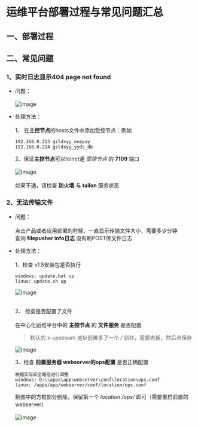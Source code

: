 # 运维平台部署过程与常见问题汇总

## 一、部署过程

## 二、常见问题
### 1、实时日志显示404 page not found
* 问题：<br><br>
![image](https://user-images.githubusercontent.com/27944125/220240070-5455f384-e0fb-4c3b-a2a3-451664baa5f0.png)

* 处理方法：<br><br>
  1、 在**主控节点**的hosts文件中添加受控节点：例如
  ```
  192.168.0.213 gzldxyy_onepay
  192.168.0.214 gzldxyy_yyds_db
  ```
  2、保证**主控节点**可以telnet通 *受控节点* 的 **7109** 端口<br><br>
  ![image](https://user-images.githubusercontent.com/27944125/220260513-cf585573-7dd1-48b7-8ee9-f3bd725b727f.png)
  <br><br>
  如果不通，请检查 **防火墙** 与 **tailon** 服务状态<br>

### 2、无法传输文件
* 问题：<br><br>
  点击产品或者应用部署的时候，一直显示传输文件大小，需要多少分钟<br>
  查询 **filepusher info日志**  没有刷POST传文件日志  <br>
  
* 处理方法：<br><br>
  1、检查 v1.5安装包是否执行
    ```
    windows: update.bat up
    linux: update.sh up 
    ```
  ![image](https://user-images.githubusercontent.com/27944125/220278691-bb091853-0db8-4f2b-bd36-1b1bab360293.png) <br><br>

  2、 检查是否配置了文件<br><br>
    在中心化运维平台中的 **主控节点** 的 **文件服务** 是否配置
    >默认的 x-upstream 地址前置多了一个 */* 斜杠，需要去掉，然后点保存 <br>


    ![image](https://user-images.githubusercontent.com/27944125/220286151-9f0c2496-70bc-45d4-890a-e3364ddf08de.png)


  3、检查 **前置服务器 webserver的ops配置** 是否正确配置
    ```
    根据实际安全路径进行调整
    windows: D:\\apps\app\webserver\conf\location\ops.conf 
    linux: /apps/app/webserver/conf/location/ops.conf
    ```
    把图中的方框部分删除，保留第一个 *location /ops/*  即可（需要重启前置的webserver）<br><br>
    ![image](https://user-images.githubusercontent.com/27944125/220280688-4a25bbfa-b7cd-4071-8d31-9c63abc1575a.png)

  
